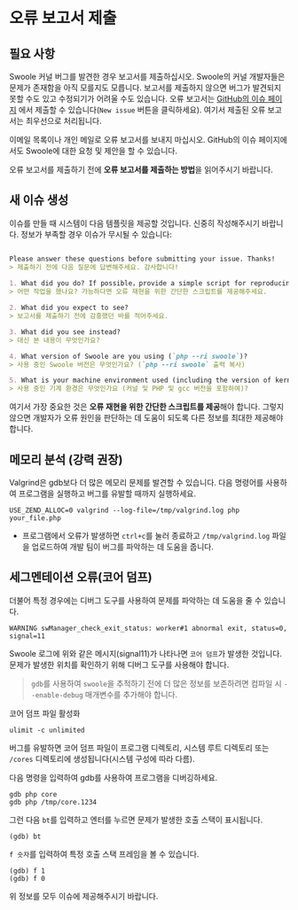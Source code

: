 # 오류 보고서 제출

## 필요 사항

Swoole 커널 버그를 발견한 경우 보고서를 제출하십시오. Swoole의 커널 개발자들은 문제가 존재함을 아직 모를지도 모릅니다. 보고서를 제출하지 않으면 버그가 발견되지 못할 수도 있고 수정되기가 어려울 수도 있습니다. 오류 보고서는 [GitHub의 이슈 페이지](https://github.com/swoole/swoole-src/issues) 에서 제출할 수 있습니다(`New issue` 버튼을 클릭하세요). 여기서 제출된 오류 보고서는 최우선으로 처리됩니다.

이메일 목록이나 개인 메일로 오류 보고서를 보내지 마십시오. GitHub의 이슈 페이지에서도 Swoole에 대한 요청 및 제안을 할 수 있습니다.

오류 보고서를 제출하기 전에 **오류 보고서를 제출하는 방법**을 읽어주시기 바랍니다.

## 새 이슈 생성

이슈를 만들 때 시스템이 다음 템플릿을 제공할 것입니다. 신중히 작성해주시기 바랍니다. 정보가 부족할 경우 이슈가 무시될 수 있습니다:

```markdown

Please answer these questions before submitting your issue. Thanks!
> 제출하기 전에 다음 질문에 답변해주세요. 감사합니다!
	
1. What did you do? If possible，provide a simple script for reproducing the error.
> 어떤 작업을 했나요? 가능하다면 오류 재현을 위한 간단한 스크립트를 제공해주세요.

2. What did you expect to see?
> 보고서를 제출하기 전에 감흥했던 바를 적어주세요.

3. What did you see instead?
> 대신 본 내용이 무엇인가요?

4. What version of Swoole are you using (`php --ri swoole`)?
> 사용 중인 Swoole 버전은 무엇인가요? (`php --ri swoole` 출력 복사)

5. What is your machine environment used (including the version of kernel & php & gcc)?
> 사용 중인 기계 환경은 무엇인가요 (커널 및 PHP 및 gcc 버전을 포함하여)?

```

여기서 가장 중요한 것은 **오류 재현을 위한 간단한 스크립트를 제공**해야 합니다. 그렇지 않으면 개발자가 오류 원인을 판단하는 데 도움이 되도록 다른 정보를 최대한 제공해야 합니다.

## 메모리 분석 (강력 권장)

Valgrind은 gdb보다 더 많은 메모리 문제를 발견할 수 있습니다. 다음 명령어를 사용하여 프로그램을 실행하고 버그를 유발할 때까지 실행하세요.

```shell
USE_ZEND_ALLOC=0 valgrind --log-file=/tmp/valgrind.log php your_file.php
```

* 프로그램에서 오류가 발생하면 `ctrl+c`를 눌러 종료하고 `/tmp/valgrind.log` 파일을 업로드하여 개발 팀이 버그를 파악하는 데 도움을 줍니다.

## 세그멘테이션 오류(코어 덤프)

더불어 특정 경우에는 디버그 도구를 사용하여 문제를 파악하는 데 도움을 줄 수 있습니다.

```shell
WARNING	swManager_check_exit_status: worker#1 abnormal exit, status=0, signal=11
```

Swoole 로그에 위와 같은 메시지(signal11)가 나타나면 `코어 덤프`가 발생한 것입니다. 문제가 발생한 위치를 확인하기 위해 디버그 도구를 사용해야 합니다.

> `gdb`를 사용하여 `swoole`을 추적하기 전에 더 많은 정보를 보존하려면 컴파일 시 `--enable-debug` 매개변수를 추가해야 합니다.

코어 덤프 파일 활성화
```shell
ulimit -c unlimited
```

버그를 유발하면 코어 덤프 파일이 프로그램 디렉토리, 시스템 루트 디렉토리 또는 `/cores` 디렉토리에 생성됩니다(시스템 구성에 따라 다름).

다음 명령을 입력하여 gdb를 사용하여 프로그램을 디버깅하세요.

```
gdb php core
gdb php /tmp/core.1234
```

그런 다음 `bt`를 입력하고 엔터를 누르면 문제가 발생한 호출 스택이 표시됩니다.
```
(gdb) bt
```

`f 숫자`를 입력하여 특정 호출 스택 프레임을 볼 수 있습니다.
```
(gdb) f 1
(gdb) f 0
```

위 정보를 모두 이슈에 제공해주시기 바랍니다.
